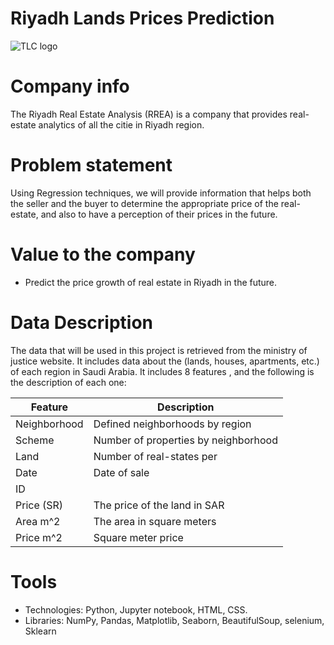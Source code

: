 # Riyadh Lands Prices Prediction
![TLC logo](https://assets.bwbx.io/images/users/iqjWHBFdfxIU/igy9JAuHyivI/v1/1000x-1.jpg)

# Company info
The Riyadh Real Estate Analysis (RREA) is a company that provides real-estate analytics of all the citie in Riyadh region.

# Problem statement
Using Regression techniques, we will provide information that helps both the seller and the buyer to determine the appropriate price of the real-estate, and also to have a perception of their prices in the future.

# Value to the company
* Predict the price growth of real estate in Riyadh in the future.

# Data Description
The data that will be used in this project is retrieved from the ministry of justice website. It includes data about the (lands, houses, apartments, etc.) of each region in Saudi Arabia. It includes 8 features , and the following is the description of each one:

| Feature               | Description                                                                     |
|-----------------------|---------------------------------------------------------------------------------|
| Neighborhood          |	Defined neighborhoods by region
| Scheme                |	Number of properties by neighborhood
| Land                   | Number of real-states per
| Date                  | Date of sale
| ID                    | 
| Price (SR)           	| The price of the land in SAR
| Area m^2              | The area in square meters
| Price m^2             | Square meter price

# Tools
* Technologies: Python, Jupyter notebook, HTML, CSS.
* Libraries: NumPy, Pandas, Matplotlib, Seaborn, BeautifulSoup, selenium, Sklearn
